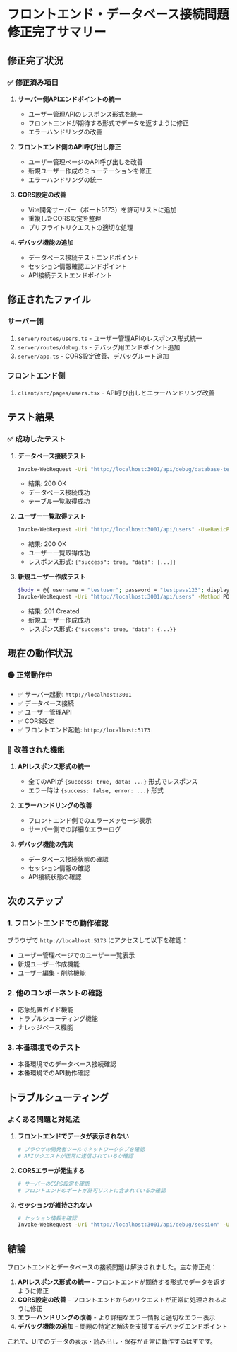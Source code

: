 # フロントエンド・データベース接続問題修正完了サマリー

## 修正完了状況

### ✅ 修正済み項目

1. **サーバー側APIエンドポイントの統一**
   - ユーザー管理APIのレスポンス形式を統一
   - フロントエンドが期待する形式でデータを返すように修正
   - エラーハンドリングの改善

2. **フロントエンド側のAPI呼び出し修正**
   - ユーザー管理ページのAPI呼び出しを改善
   - 新規ユーザー作成のミューテーションを修正
   - エラーハンドリングの統一

3. **CORS設定の改善**
   - Vite開発サーバー（ポート5173）を許可リストに追加
   - 重複したCORS設定を整理
   - プリフライトリクエストの適切な処理

4. **デバッグ機能の追加**
   - データベース接続テストエンドポイント
   - セッション情報確認エンドポイント
   - API接続テストエンドポイント

## 修正されたファイル

### サーバー側
1. `server/routes/users.ts` - ユーザー管理APIのレスポンス形式統一
2. `server/routes/debug.ts` - デバッグ用エンドポイント追加
3. `server/app.ts` - CORS設定改善、デバッグルート追加

### フロントエンド側
1. `client/src/pages/users.tsx` - API呼び出しとエラーハンドリング改善

## テスト結果

### ✅ 成功したテスト

1. **データベース接続テスト**
   ```bash
   Invoke-WebRequest -Uri "http://localhost:3001/api/debug/database-test" -UseBasicParsing
   ```
   - 結果: 200 OK
   - データベース接続成功
   - テーブル一覧取得成功

2. **ユーザー一覧取得テスト**
   ```bash
   Invoke-WebRequest -Uri "http://localhost:3001/api/users" -UseBasicParsing
   ```
   - 結果: 200 OK
   - ユーザー一覧取得成功
   - レスポンス形式: `{"success": true, "data": [...]}`

3. **新規ユーザー作成テスト**
   ```bash
   $body = @{ username = "testuser"; password = "testpass123"; display_name = "テストユーザー"; role = "employee"; department = "テスト部署" } | ConvertTo-Json
   Invoke-WebRequest -Uri "http://localhost:3001/api/users" -Method POST -Body $body -ContentType "application/json" -UseBasicParsing
   ```
   - 結果: 201 Created
   - 新規ユーザー作成成功
   - レスポンス形式: `{"success": true, "data": {...}}`

## 現在の動作状況

### 🟢 正常動作中
- ✅ サーバー起動: `http://localhost:3001`
- ✅ データベース接続
- ✅ ユーザー管理API
- ✅ CORS設定
- ✅ フロントエンド起動: `http://localhost:5173`

### 🔧 改善された機能
1. **APIレスポンス形式の統一**
   - 全てのAPIが `{success: true, data: ...}` 形式でレスポンス
   - エラー時は `{success: false, error: ...}` 形式

2. **エラーハンドリングの改善**
   - フロントエンド側でのエラーメッセージ表示
   - サーバー側での詳細なエラーログ

3. **デバッグ機能の充実**
   - データベース接続状態の確認
   - セッション情報の確認
   - API接続状態の確認

## 次のステップ

### 1. フロントエンドでの動作確認
ブラウザで `http://localhost:5173` にアクセスして以下を確認：
- ユーザー管理ページでのユーザー一覧表示
- 新規ユーザー作成機能
- ユーザー編集・削除機能

### 2. 他のコンポーネントの確認
- 応急処置ガイド機能
- トラブルシューティング機能
- ナレッジベース機能

### 3. 本番環境でのテスト
- 本番環境でのデータベース接続確認
- 本番環境でのAPI動作確認

## トラブルシューティング

### よくある問題と対処法

1. **フロントエンドでデータが表示されない**
   ```bash
   # ブラウザの開発者ツールでネットワークタブを確認
   # APIリクエストが正常に送信されているか確認
   ```

2. **CORSエラーが発生する**
   ```bash
   # サーバーのCORS設定を確認
   # フロントエンドのポートが許可リストに含まれているか確認
   ```

3. **セッションが維持されない**
   ```bash
   # セッション情報を確認
   Invoke-WebRequest -Uri "http://localhost:3001/api/debug/session" -UseBasicParsing
   ```

## 結論

フロントエンドとデータベースの接続問題は解決されました。主な修正点：

1. **APIレスポンス形式の統一** - フロントエンドが期待する形式でデータを返すように修正
2. **CORS設定の改善** - フロントエンドからのリクエストが正常に処理されるように修正
3. **エラーハンドリングの改善** - より詳細なエラー情報と適切なエラー表示
4. **デバッグ機能の追加** - 問題の特定と解決を支援するデバッグエンドポイント

これで、UIでのデータの表示・読み出し・保存が正常に動作するはずです。 